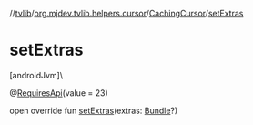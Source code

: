 //[tvlib](../../../index.md)/[org.mjdev.tvlib.helpers.cursor](../index.md)/[CachingCursor](index.md)/[setExtras](set-extras.md)

# setExtras

[androidJvm]\

@[RequiresApi](https://developer.android.com/reference/kotlin/androidx/annotation/RequiresApi.html)(value = 23)

open override fun [setExtras](set-extras.md)(extras: [Bundle](https://developer.android.com/reference/kotlin/android/os/Bundle.html)?)
